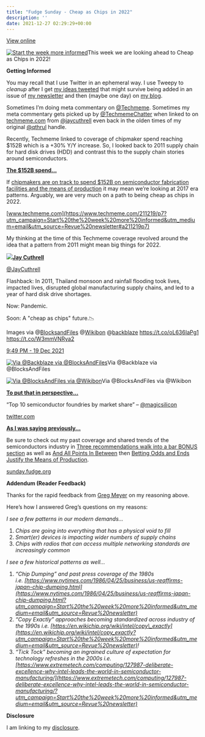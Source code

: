 ```yaml
---
title: "Fudge Sunday - Cheap as Chips in 2022"
description: ''
date: 2021-12-27 02:29:29+00:00
---
```


[View online](https://sunday.fudge.org/issues/fudge-sunday-cheap-as-chips-in-2022-946008?utm_campaign=Issue&utm_content=view_in_browser&utm_medium=email&utm_source=Start+the+week+more+informed)

[![Start the week more informed](https://cuthrell.com/favicon.png "Start the week more informed")](https://cuthrell.com/favicon.png)This week we are looking ahead to Cheap as Chips in 2022!

 **Getting Informed**

You may recall that I use Twitter in an ephemeral way. I use Tweepy to *cleanup* after I get [my ideas tweeted](https://web.archive.org/web/20230000000000*/https://twitter.com/jaycuthrell?utm_campaign=Start%20the%20week%20more%20informed&utm_medium=email&utm_source=Revue%20newsletter) that might survive being added in an issue of [my newsletter](https://sunday.fudge.org?utm_campaign=Start%20the%20week%20more%20informed&utm_medium=email&utm_source=Revue%20newsletter) and then (maybe one day) on [my blog](https://fudge.org?utm_campaign=Start%20the%20week%20more%20informed&utm_medium=email&utm_source=Revue%20newsletter).

Sometimes I’m doing meta commentary on [@Techmeme](https://twitter.com/Techmeme?utm_campaign=Start%20the%20week%20more%20informed&utm_medium=email&utm_source=Revue%20newsletter). Sometimes my meta commentary gets picked up by [@TechmemeChatter](https://twitter.com/TechmemeChatter?utm_campaign=Start%20the%20week%20more%20informed&utm_medium=email&utm_source=Revue%20newsletter) when linked to on [techmeme.com](https://www.google.com/search?q=jaycuthrell%20site%3Atechmeme.com&utm_campaign=Start%20the%20week%20more%20informed&utm_medium=email&utm_source=Revue%20newsletter) from [@jaycuthrell](https://www.google.com/search?q=jaycuthrell%20site%3Atechmeme.com&utm_campaign=Start%20the%20week%20more%20informed&utm_medium=email&utm_source=Revue%20newsletter) even back in the olden times of my original [@qthrul](https://www.google.com/search?q=qthrul%20site%3Atechmeme.com&utm_campaign=Start%20the%20week%20more%20informed&utm_medium=email&utm_source=Revue%20newsletter) handle.

Recently, Techmeme linked to coverage of chipmaker spend reaching $152B which is a +30% Y/Y increase. So, I looked back to 2011 supply chain for hard disk drives (HDD) and contrast this to the supply chain stories around semiconductors.

**[The $152B spend...](https://www.techmeme.com/211219/p7?utm_campaign=Start%20the%20week%20more%20informed&utm_medium=email&utm_source=Revue%20newsletter#a211219p7)**

If [chipmakers are on track to spend $152B on semiconductor fabrication facilities and the means of production](https://www.techmeme.com/211219/p7?utm_campaign=Start%20the%20week%20more%20informed&utm_medium=email&utm_source=Revue%20newsletter#a211219p7) it may mean we’re looking at 2017 era patterns. Arguably, we are very much on a path to being cheap as chips in 2022.

[www.techmeme.com](https://www.techmeme.com/211219/p7?utm_campaign=Start%20the%20week%20more%20informed&utm_medium=email&utm_source=Revue%20newsletter#a211219p7)

My thinking at the time of this Techmeme coverage revolved around the idea that a pattern from 2011 might mean big things for 2022.

[![](https://cuthrell.com/favicon.png)](https://cuthrell.com/favicon.png)**[Jay Cuthrell](https://web.archive.org/web/20230000000000*/https://twitter.com/jaycuthrell/status/1472761084113215498)**

[@JayCuthrell](https://web.archive.org/web/20230000000000*/https://twitter.com/jaycuthrell/status/1472761084113215498)

Flashback: In 2011, Thailand monsoon and rainfall flooding took lives, impacted lives, disrupted global manufacturing supply chains, and led to a year of hard disk drive shortages.  
  
Now: Pandemic.  
  
Soon: A "cheap as chips" future.📉  
  
Images via @[BlocksandFiles](https://twitter.com/BlocksandFiles) @[Wikibon](https://twitter.com/Wikibon) @[backblaze](https://twitter.com/backblaze) <https://t.co/oL636IaPg1> <https://t.co/W3mmVNRya2>

 [9:49 PM - 19 Dec 2021](https://web.archive.org/web/20230000000000*/https://twitter.com/jaycuthrell/status/1472761084113215498)

[![Via @Backblaze via @BlocksAndFiles](https://cuthrell.com/favicon.png "Via @Backblaze via @BlocksAndFiles")](https://cuthrell.com/favicon.png)Via @Backblaze via @BlocksAndFiles

[![Via @BlocksAndFiles via @Wikibon](https://cuthrell.com/favicon.png "Via @BlocksAndFiles via @Wikibon")](https://cuthrell.com/favicon.png)Via @BlocksAndFiles via @Wikibon

**[To put that in perspective...](https://twitter.com/magicsilicon/status/1471533764555669505?utm_campaign=Start%20the%20week%20more%20informed&utm_medium=email&utm_source=Revue%20newsletter)**

“Top 10 semiconductor foundries by market share” – [@magicsilicon](https://twitter.com/magicsilicon/status/1471533764555669505?utm_campaign=Start%20the%20week%20more%20informed&utm_medium=email&utm_source=Revue%20newsletter)

[twitter.com](https://twitter.com/magicsilicon/status/1471533764555669505?utm_campaign=Start%20the%20week%20more%20informed&utm_medium=email&utm_source=Revue%20newsletter)

**[As I was saying previously...](https://sunday.fudge.org/issues/fudge-sunday-three-recommendations-walk-into-a-bar-847670?utm_campaign=Start%20the%20week%20more%20informed&utm_medium=email&utm_source=Revue%20newsletter)**

Be sure to check out my past coverage and shared trends of the semiconductors industry in [Three recommendations walk into a bar BONUS section](https://sunday.fudge.org/issues/fudge-sunday-three-recommendations-walk-into-a-bar-847670?utm_campaign=Start%20the%20week%20more%20informed&utm_medium=email&utm_source=Revue%20newsletter) as well as [And All Points In Between](https://sunday.fudge.org/issues/fudge-sunday-and-all-points-in-between-679406?utm_campaign=Fudge%20Sunday&utm_medium=email&utm_source=Revue%20newsletter) then [Betting Odds and Ends Justify the Means of Production](https://sunday.fudge.org/issues/fudge-sunday-betting-odds-and-ends-justify-the-means-of-production-752134?utm_campaign=Fudge%20Sunday&utm_medium=email&utm_source=Revue%20newsletter). 

[sunday.fudge.org](https://sunday.fudge.org/issues/fudge-sunday-three-recommendations-walk-into-a-bar-847670?utm_campaign=Start%20the%20week%20more%20informed&utm_medium=email&utm_source=Revue%20newsletter)

 **Addendum (Reader Feedback)**

Thanks for the rapid feedback from [Greg Meyer](https://gregmeyer.com?utm_campaign=Start%20the%20week%20more%20informed&utm_medium=email&utm_source=Revue%20newsletter) on my reasoning above.

Here’s how I answered Greg’s questions on my reasons:

*I see a few patterns in our modern demands…*

1. *Chips are going into everything that has a physical void to fill*
2. *Smart(er) devices is impacting wider numbers of supply chains*
3. *Chips with radios that can access multiple networking standards are increasingly common*

*I see a few historical patterns as well…*

1. *“Chip Dumping” and past press coverage of the 1980s i.e. [https://www.nytimes.com/1986/04/25/business/us-reaffirms-japan-chip-dumping.html](https://www.nytimes.com/1986/04/25/business/us-reaffirms-japan-chip-dumping.html?utm_campaign=Start%20the%20week%20more%20informed&utm_medium=email&utm_source=Revue%20newsletter)*
2. *“Copy Exactly” approaches becoming standardized across industry of the 1990s i.e. [https://en.wikichip.org/wiki/intel/copy\_exactly](https://en.wikichip.org/wiki/intel/copy_exactly?utm_campaign=Start%20the%20week%20more%20informed&utm_medium=email&utm_source=Revue%20newsletter)!*
3. *“Tick Tock” becoming an ingrained culture of expectation for technology refreshes in the 2000s i.e. [https://www.extremetech.com/computing/127987-deliberate-excellence-why-intel-leads-the-world-in-semiconductor-manufacturing/](https://www.extremetech.com/computing/127987-deliberate-excellence-why-intel-leads-the-world-in-semiconductor-manufacturing/?utm_campaign=Start%20the%20week%20more%20informed&utm_medium=email&utm_source=Revue%20newsletter)*

 **Disclosure**

I am linking to my [disclosure](https://jaycuthrell.com/disclosure/?utm_campaign=Fudge%20Sunday&utm_medium=email&utm_source=Revue%20newsletter).



